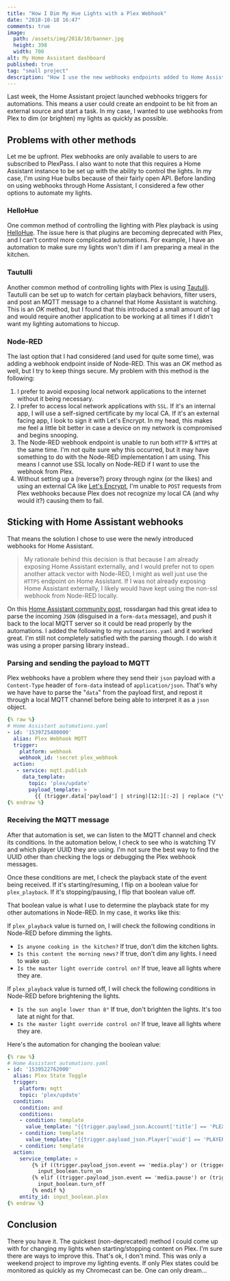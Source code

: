 ```yaml
---
title: "How I Dim My Hue Lights with a Plex Webhook"
date: "2018-10-18 16:47"
comments: true
image:
  path: /assets/img/2018/10/banner.jpg
  height: 398
  width: 700
alt: My Home Assistant dashboard
published: true
tag: "small project"
description: "How I use the new webhooks endpoints added to Home Assistant to trigger dimming the lights when my media starts on Plex."
---
```


Last week, the Home Assistant project launched webhooks triggers for automations. This means a user could create an endpoint to be hit from an external source and start a task. In my case, I wanted to use webhooks from Plex to dim (or brighten) my lights as quickly as possible.

## Problems with other methods

Let me be upfront. Plex webhooks are only available to users to are subscribed to PlexPass. I also want to note that this requires a Home Assistant instance to be set up with the ability to control the lights. In my case, I'm using Hue bulbs because of their fairly open API. Before landing on using webhooks through Home Assistant, I considered a few other options to automate my lights.

### HelloHue

One common method of controlling the lighting with Plex playback is using [HelloHue](https://github.com/ledge74/HelloHue.bundle). The issue here is that plugins are becoming deprecated with Plex, and I can't control more complicated automations. For example, I have an automation to make sure my lights won't dim if I am preparing a meal in the kitchen.

### Tautulli

Another common method of controlling lights with Plex is using [Tautulli](https://github.com/Tautulli/Tautulli). Tautulli can be set up to watch for certain playback behaviors, filter users, and post an MQTT message to a channel that Home Assistant is watching. This is an _OK_ method, but I found that this introduced a small amount of lag and would require another application to be working at all times if I didn't want my lighting automations to hiccup.

### Node-RED

The last option that I had considered (and used for quite some time), was adding a webhook endpoint inside of Node-RED. This was an _OK_ method as well, but I try to keep things secure. My problem with this method is the following:

1. I prefer to avoid exposing local network applications to the internet without it being necessary.
1. I prefer to access local network applications with `SSL`. If it's an internal app, I will use a self-signed certificate by my local CA. If it's an external facing app, I look to sign it with Let's Encrypt. In my head, this makes me feel a little bit better in case a device on my network is compromised and begins snooping.
1. The Node-RED webhook endpoint is unable to run both `HTTP` & `HTTPS` at the same time. I'm not quite sure why this occurred, but it may have something to do with the Node-RED implementation I am using. This means I cannot use SSL locally on Node-RED if I want to use the webhook from Plex.
1. Without setting up a (reverse?) proxy through nginx (or the likes) and using an external CA like [Let's Encrypt](https://letsencrypt.org/), I'm unable to `POST` requests from Plex webhooks because Plex does not recognize my local CA (and why would it?) causing them to fail.

## Sticking with Home Assistant webhooks

That means the solution I chose to use were the newly introduced webhooks for Home Assistant.

> My rationale behind this decision is that because I am already exposing Home Assistant externally, and I would prefer not to open another attack vector with Node-RED, I might as well just use the `HTTPS` endpoint on Home Assistant. If I was not already exposing Home Assistant externally, I likely would have kept using the non-ssl webhook from Node-RED locally.

On this [Home Assistant community post](https://community.home-assistant.io/t/plex-webhooks-wip/73095), rossdargan had this great idea to parse the incoming `JSON` (disguised in a `form-data` message), and push it back to the local MQTT server so it could be read properly by the automations. I added the following to my `automations.yaml` and it worked great. I'm still not completely satisfied with the parsing though. I do wish it was using a proper parsing library instead..

### Parsing and sending the payload to MQTT

Plex webhooks have a problem where they send their `json` payload with a `Content-Type` header of `form-data` instead of `application/json`. That's why we have have to parse the "`data`" from the payload first, and repost it through a local MQTT channel before being able to interpret it as a `json` object.

```yaml
{% raw %}
# Home Assistant automations.yaml
- id: '1539725480000'
  alias: Plex Webhook MQTT
  trigger:
    platform: webhook
    webhook_id: !secret plex_webhook
  action:
   - service: mqtt.publish
     data_template:
       topic: 'plex/update'
       payload_template: >
         {{ (trigger.data['payload'] | string)[12:][:-2] | replace ("\\\\", "\\") | replace ("\\\'", "'") | replace ("\\x","?") }}
{% endraw %}
```

### Receiving the MQTT message

After that automation is set, we can listen to the MQTT channel and check its conditions. In the automation below, I check to see who is watching TV and which player UUID they are using. I'm not sure the best way to find the UUID other than checking the logs or debugging the Plex webhook messages.

Once these conditions are met, I check the playback state of the event being received. If it's starting/resuming, I flip on a boolean value for `plex_playback`. If it's stopping/pausing, I flip that boolean value off.

That boolean value is what I use to determine the playback state for my other automations in Node-RED. In my case, it works like this:

If `plex_playback` value is turned on, I will check the following conditions in Node-RED before dimming the lights.

- `Is anyone cooking in the kitchen?` If true, don't dim the kitchen lights.
- `Is this content the morning news?` If true, don't dim any lights. I need to wake up.
- `Is the master light override control on?` If true, leave all lights where they are.

If `plex_playback` value is turned off, I will check the following conditions in Node-RED before brightening the lights.

- `Is the sun angle lower than 8°` If true, don't brighten the lights. It's too late at night for that.
- `Is the master light override control on?` If true, leave all lights where they are.

Here's the automation for changing the boolean value:

```yaml
{% raw %}
# Home Assistant automations.yaml
- id: '1539522762000'
  alias: Plex State Toggle
  trigger:
    platform: mqtt
    topic: 'plex/update'
  condition:
    condition: and
    conditions:
    - condition: template
      value_template: "{{trigger.payload_json.Account['title'] == 'PLEX_USER' }}"
    - condition: template
      value_template: "{{trigger.payload_json.Player['uuid'] == 'PLAYER_UUID' }}"
    - condition: template
  action:
    service_template: >
        {% if ((trigger.payload_json.event == 'media.play') or (trigger.payload_json.event == 'media.resume')) %}
          input_boolean.turn_on
        {% elif ((trigger.payload_json.event == 'media.pause') or (trigger.payload_json.event == 'media.stop')) %}
          input_boolean.turn_off
        {% endif %}
    entity_id: input_boolean.plex
{% endraw %}
```

## Conclusion

There you have it. The quickest (non-deprecated) method I could come up with for changing my lights when starting/stopping content on Plex. I'm sure there are ways to improve this. That's ok, I don't mind. This was only a weekend project to improve my lighting events. If only Plex states could be monitored as quickly as my Chromecast can be. One can only dream...
